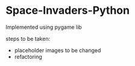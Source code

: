 # Space-Invaders-Python

Implemented using pygame lib

steps to be taken:
- placeholder images to be changed
- refactoring

